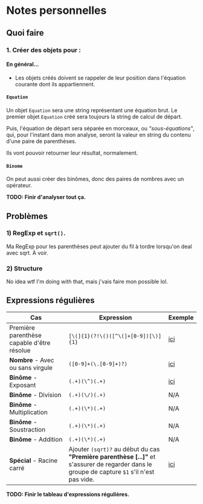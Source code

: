 # Notes personnelles

## Quoi faire

### 1. Créer des objets pour : 

#### En général...

 - Les objets créés doivent se rappeler de leur position dans l'équation courante dont ils appartiennent.

#### `Equation`

Un objet `Equation` sera une string représentant une équation brut. Le premier objet `Equation` créé sera toujours la string de calcul de départ.

Puis, l'équation de départ sera séparée en morceaux, ou _"sous-équations"_, qui, pour l'instant dans mon analyse, seront la valeur en string du contenu d'une paire de parenthèses.

Ils vont pouvoir retourner leur résultat, normalement.

#### `Binome`

On peut aussi créer des binômes, donc des paires de nombres avec un opérateur.

**TODO: Finir d'analyser tout ça.**

## Problèmes

### 1) RegExp et `sqrt()`.

Ma RegExp pour les parenthèses peut ajouter du fil à tordre lorsqu'on deal avec sqrt. À voir.

### 2) Structure

No idea wtf I'm doing with that, mais j'vais faire mon possible lol.

## Expressions régulières

| Cas | Expression | Exemple |
| --- | ---------- | -------------------- |
| Première parenthèse capable d'être résolue | `[\(]{1}(?!\()([^\(]+[0-9])[\)]{1}` | [ici](https://regexr.com/3q43m) |
| __Nombre__ - Avec ou sans virgule | `([0-9]+(\.[0-9]+)?)` | [ici](https://regexr.com/3q450) |
| __Binôme__ - Exposant | `(.+)(\^)(.+)` | [ici](https://regexr.com/3q43v) |
| __Binôme__ - Division | `(.+)(\/)(.+)` | N/A |
| __Binôme__ - Multiplication | `(.+)(\*)(.+)` | N/A |
| __Binôme__ - Soustraction | `(.+)(\*)(.+)` | N/A |
| __Binôme__ - Addition | `(.+)(\*)(.+)` | N/A |
| __Spécial__ - Racine carré | Ajouter `(sqrt)?` au début du cas __"Première parenthèse [...]"__ et s'assurer de regarder dans le groupe de capture `$1` s'il n'est pas vide. | [ici]() |

**TODO: Finir le tableau d'expressions régulières.**